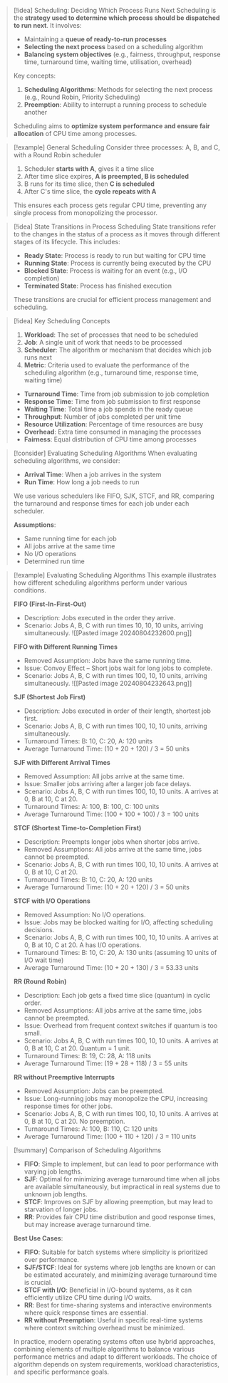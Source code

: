 
> [!idea] Scheduling: Deciding Which Process Runs Next
> Scheduling is the **strategy used to determine which process should be dispatched to run next**. It involves:
> 
> - Maintaining a **queue of ready-to-run processes**
> - **Selecting the next process** based on a scheduling algorithm
> - **Balancing system objectives** (e.g., fairness, throughput, response time, turnaround time, waiting time, utilisation, overhead)
> 
> Key concepts:
> 1. **Scheduling Algorithms**: Methods for selecting the next process (e.g., Round Robin, Priority Scheduling)
> 2. **Preemption**: Ability to interrupt a running process to schedule another
> 
> Scheduling aims to **optimize system performance and ensure fair allocation** of CPU time among processes.

> [!example] General Scheduling
> Consider three processes: A, B, and C, with a Round Robin scheduler
> 
> 1. Scheduler **starts with A**, gives it a time slice
> 2. After time slice expires, **A is preempted, B is scheduled**
> 3. B runs for its time slice, then **C is scheduled**
> 4. After C's time slice, the **cycle repeats with A**
> 
> This ensures each process gets regular CPU time, preventing any single process from monopolizing the processor.

> [!idea] State Transitions in Process Scheduling
> State transitions refer to the changes in the status of a process as it moves through different stages of its lifecycle. This includes:
> 
> - **Ready State**: Process is ready to run but waiting for CPU time
> - **Running State**: Process is currently being executed by the CPU
> - **Blocked State**: Process is waiting for an event (e.g., I/O completion)
> - **Terminated State**: Process has finished execution
> 
> These transitions are crucial for efficient process management and scheduling.

> [!idea] Key Scheduling Concepts
> 
> 1. **Workload**: The set of processes that need to be scheduled
> 2. **Job**: A single unit of work that needs to be processed
> 3. **Scheduler**: The algorithm or mechanism that decides which job runs next
> 4. **Metric**: Criteria used to evaluate the performance of the scheduling algorithm (e.g., turnaround time, response time, waiting time)
>
> - **Turnaround Time**: Time from job submission to job completion
> - **Response Time**: Time from job submission to first response
> - **Waiting Time**: Total time a job spends in the ready queue
> - **Throughput**: Number of jobs completed per unit time
> - **Resource Utilization**: Percentage of time resources are busy
> - **Overhead**: Extra time consumed in managing the processes
> - **Fairness**: Equal distribution of CPU time among processes

> [!consider] Evaluating Scheduling Algorithms
> When evaluating scheduling algorithms, we consider:
> 
> - **Arrival Time**: When a job arrives in the system
> - **Run Time**: How long a job needs to run
> 
> We use various schedulers like FIFO, SJK, STCF, and RR, comparing the turnaround and response times for each job under each scheduler.
> 
> **Assumptions**:
> - Same running time for each job
> - All jobs arrive at the same time
> - No I/O operations
> - Determined run time


> [!example] Evaluating Scheduling Algorithms
> This example illustrates how different scheduling algorithms perform under various conditions.
> 
> **FIFO (First-In-First-Out)**
> - Description: Jobs executed in the order they arrive.
> - Scenario: Jobs A, B, C with run times 10, 10, 10 units, arriving simultaneously.
> ![[Pasted image 20240804232600.png]]
> 
> **FIFO with Different Running Times**
> - Removed Assumption: Jobs have the same running time.
> - Issue: Convoy Effect – Short jobs wait for long jobs to complete.
> - Scenario: Jobs A, B, C with run times 100, 10, 10 units, arriving simultaneously.
> ![[Pasted image 20240804232643.png]]
> 
> **SJF (Shortest Job First)**
> - Description: Jobs executed in order of their length, shortest job first.
> - Scenario: Jobs A, B, C with run times 100, 10, 10 units, arriving simultaneously.
> - Turnaround Times: B: 10, C: 20, A: 120 units
> - Average Turnaround Time: (10 + 20 + 120) / 3 = 50 units
> 
> **SJF with Different Arrival Times**
> - Removed Assumption: All jobs arrive at the same time.
> - Issue: Smaller jobs arriving after a larger job face delays.
> - Scenario: Jobs A, B, C with run times 100, 10, 10 units. A arrives at 0, B at 10, C at 20.
> - Turnaround Times: A: 100, B: 100, C: 100 units
> - Average Turnaround Time: (100 + 100 + 100) / 3 = 100 units
> 
> **STCF (Shortest Time-to-Completion First)**
> - Description: Preempts longer jobs when shorter jobs arrive.
> - Removed Assumptions: All jobs arrive at the same time, jobs cannot be preempted.
> - Scenario: Jobs A, B, C with run times 100, 10, 10 units. A arrives at 0, B at 10, C at 20.
> - Turnaround Times: B: 10, C: 20, A: 120 units
> - Average Turnaround Time: (10 + 20 + 120) / 3 = 50 units
> 
> **STCF with I/O Operations**
> - Removed Assumption: No I/O operations.
> - Issue: Jobs may be blocked waiting for I/O, affecting scheduling decisions.
> - Scenario: Jobs A, B, C with run times 100, 10, 10 units. A arrives at 0, B at 10, C at 20. A has I/O operations.
> - Turnaround Times: B: 10, C: 20, A: 130 units (assuming 10 units of I/O wait time)
> - Average Turnaround Time: (10 + 20 + 130) / 3 = 53.33 units
> 
> **RR (Round Robin)**
> - Description: Each job gets a fixed time slice (quantum) in cyclic order.
> - Removed Assumptions: All jobs arrive at the same time, jobs cannot be preempted.
> - Issue: Overhead from frequent context switches if quantum is too small.
> - Scenario: Jobs A, B, C with run times 100, 10, 10 units. A arrives at 0, B at 10, C at 20. Quantum = 1 unit.
> - Turnaround Times: B: 19, C: 28, A: 118 units
> - Average Turnaround Time: (19 + 28 + 118) / 3 = 55 units
> 
> **RR without Preemptive Interrupts**
> - Removed Assumption: Jobs can be preempted.
> - Issue: Long-running jobs may monopolize the CPU, increasing response times for other jobs.
> - Scenario: Jobs A, B, C with run times 100, 10, 10 units. A arrives at 0, B at 10, C at 20. No preemption.
> - Turnaround Times: A: 100, B: 110, C: 120 units
> - Average Turnaround Time: (100 + 110 + 120) / 3 = 110 units

> [!summary] Comparison of Scheduling Algorithms
> - **FIFO**: Simple to implement, but can lead to poor performance with varying job lengths.
> - **SJF**: Optimal for minimizing average turnaround time when all jobs are available simultaneously, but impractical in real systems due to unknown job lengths.
> - **STCF**: Improves on SJF by allowing preemption, but may lead to starvation of longer jobs.
> - **RR**: Provides fair CPU time distribution and good response times, but may increase average turnaround time.
> 
> **Best Use Cases**:
> - **FIFO**: Suitable for batch systems where simplicity is prioritized over performance.
> - **SJF/STCF**: Ideal for systems where job lengths are known or can be estimated accurately, and minimizing average turnaround time is crucial.
> - **STCF with I/O**: Beneficial in I/O-bound systems, as it can efficiently utilize CPU time during I/O waits.
> - **RR**: Best for time-sharing systems and interactive environments where quick response times are essential.
> - **RR without Preemption**: Useful in specific real-time systems where context switching overhead must be minimized.
> 
> In practice, modern operating systems often use hybrid approaches, combining elements of multiple algorithms to balance various performance metrics and adapt to different workloads. The choice of algorithm depends on system requirements, workload characteristics, and specific performance goals.

